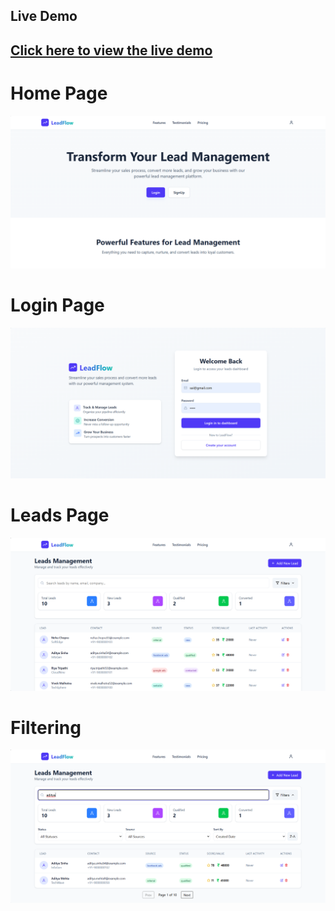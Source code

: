 <h2>Live Demo<h2>

[Click here to view the live demo](https://basic-lead-management-system-f.onrender.com)
  
<h1>Home Page</h1>

![Alt Text](https://github.com/Narenderchary85/Basic-Lead-Management-System-/blob/main/public/homepage.png)

<h1>Login Page</h1>

![Alt Text](https://github.com/Narenderchary85/Basic-Lead-Management-System-/blob/main/public/loginpage.png)

<h1>Leads Page</h1>

![Alt Text](https://github.com/Narenderchary85/Basic-Lead-Management-System-/blob/main/public/leadspage.png)

<h1>Filtering</h1>

![Alt Text](https://github.com/Narenderchary85/Basic-Lead-Management-System-/blob/main/public/filtering.png)
